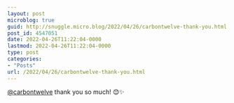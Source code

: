 ```yaml
---
layout: post
microblog: true
guid: http://snuggle.micro.blog/2022/04/26/carbontwelve-thank-you.html
post_id: 4547051
date: 2022-04-26T11:22:04-0000
lastmod: 2022-04-26T11:22:04-0000
type: post
categories:
- "Posts"
url: /2022/04/26/carbontwelve-thank-you.html
---
```

<p><span class="h-card" translate="no"><a href="https://phpc.social/@carbontwelve" class="u-url mention">@<span>carbontwelve</span></a></span> thank you so much! 😊✨</p>
